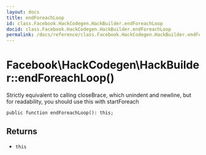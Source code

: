 ```yaml
---
layout: docs
title: endForeachLoop
id: class.Facebook.HackCodegen.HackBuilder.endForeachLoop
docid: class.Facebook.HackCodegen.HackBuilder.endForeachLoop
permalink: /docs/reference/class.Facebook.HackCodegen.HackBuilder.endForeachLoop/
---
```

# Facebook\\HackCodegen\\HackBuilder::endForeachLoop()




Strictly equivalent to calling closeBrace, which unindent and newline,
but for readability, you should use this with startForeach




``` Hack
public function endForeachLoop(): this;
```




## Returns




* ` this `